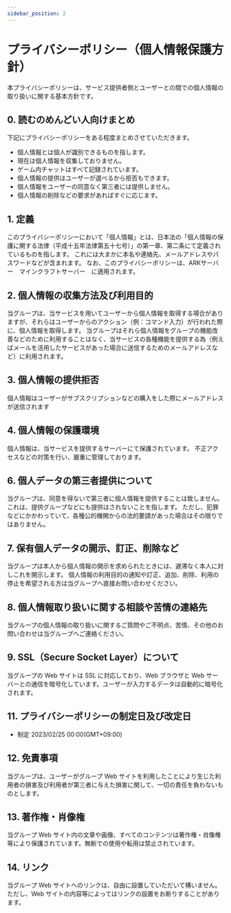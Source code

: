 ```yaml
---
sidebar_position: 2
---
```



# プライバシーポリシー（個人情報保護方針）

本プライバシーポリシーは、サービス提供者側とユーザーとの間での個人情報の取り扱いに関する基本方針です。

## 0. 読むのめんどい人向けまとめ

下記にプライバシーポリシーをある程度まとめさせていただきます。

- 個人情報とは個人が識別できるものを指します。
- 現在は個人情報を収集しておりません。
- ゲーム内チャットはすべて記録されています。
- 個人情報の提供はユーザーが選べるから拒否もできます。
- 個人情報をユーザーの同意なく第三者には提供しません。
- 個人情報の削除などの要求があればすぐに応じます。

## 1. 定義

このプライバシーポリシーにおいて「個人情報」とは、日本法の「個人情報の保護に関する法律（平成十五年法律第五十七号）」の第一章、第二条にて定義されているものを指します。
これには大まかに本名や連絡先、メールアドレスやパスワードなどが含まれます。
なお、このプライバシーポリシーは、ARKサーバー　マインクラフトサーバー　に適用されます。

## 2. 個人情報の収集方法及び利用目的

当グループは、当サービスを用いてユーザーから個人情報を取得する場合がありますが、それらはユーザーからのアクション（例：コマンド入力）が行われた際に、個人情報を取得します。
当グループはそれら個人情報をグループの機能改善などのために利用することはなく、当サービスの各種機能を提供する為（例えばメールを活用したサービスがあった場合に送信するためのメールアドレスなど）に利用されます。

## 3. 個人情報の提供拒否

個人情報はユーザーがサブスクリプションなどの購入をした際にメールアドレスが送信されます

## 4. 個人情報の保護環境

個人情報は、当サービスを提供するサーバーにて保護されています。
不正アクセスなどの対策を行い、厳重に管理しております。

## 6. 個人データの第三者提供について

当グループは、同意を得ないで第三者に個人情報を提供することは致しません。
これは、提供グループなどにも提供はされないことを指します。
ただし、犯罪などにかかわっていて、各種公的機関からの法的要請があった場合はその限りではありません。

## 7. 保有個人データの開示、訂正、削除など

当グループは本人から個人情報の開示を求められたときには、遅滞なく本人に対しこれを開示します。
個人情報の利用目的の通知や訂正、追加、削除、利用の停止を希望される方は当グループへ直接お問い合わせください。

## 8. 個人情報取り扱いに関する相談や苦情の連絡先

当グループの個人情報の取り扱いに関するご質問やご不明点、苦情、その他のお問い合わせは当グループへご連絡ください。

## 9. SSL（Secure Socket Layer）について

当グループの Web サイトは SSL に対応しており、Web ブラウザと Web サーバーとの通信を暗号化しています。ユーザーが入力するデータは自動的に暗号化されます。

## 11. プライバシーポリシーの制定日及び改定日

- 制定 2023/02/25 00:00(GMT+09:00)


## 12. 免責事項

当グループは、ユーザーがグループ Web サイトを利用したことにより生じた利用者の損害及び利用者が第三者に与えた損害に関して、一切の責任を負わないものとします。

## 13. 著作権・肖像権

当グループ Web サイト内の文章や画像、すべてのコンテンツは著作権・肖像権等により保護されています。無断での使用や転用は禁止されています。

## 14. リンク

当グループ Web サイトへのリンクは、自由に設置していただいて構いません。ただし、Web サイトの内容等によってはリンクの設置をお断りすることがあります。